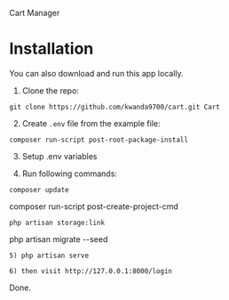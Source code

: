 Cart Manager

# Installation

You can also download and run this app locally.

1) Clone the repo:
```
git clone https://github.com/kwanda9700/cart.git Cart
```

2) Create `.env` file from the example file:
```
composer run-script post-root-package-install
```

3) Setup .env variables

4) Run following commands:
```
composer update
```
composer run-script post-create-project-cmd
```
php artisan storage:link
```
php artisan migrate --seed
```
5) php artisan serve

6) then visit http://127.0.0.1:8000/login
```
Done.
